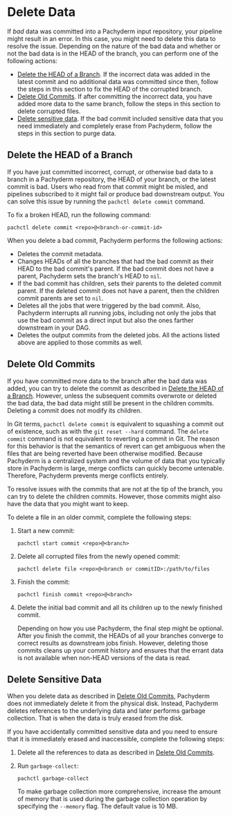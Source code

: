# Delete Data

If *bad* data was committed into a Pachyderm input repository, your
pipeline might result in an error. In this case, you might need to
delete this data to resolve the issue. Depending on the nature of
the bad data and whether or not the bad data is in the HEAD of
the branch, you can perform one of the following actions:

- [Delete the HEAD of a Branch](#delete-the-head-of-a-branch).
If the incorrect data was added in the latest commit and no additional
data was committed since then, follow the steps in this section to fix
the HEAD of the corrupted branch.
- [Delete Old Commits](#delete-old-commits). If after
committing the incorrect data, you have added more data to the same
branch, follow the steps in this section to delete corrupted files.
- [Delete sensitive data](#delete-sensitive-data). If the bad
commit included sensitive data that you need immediately and completely
erase from Pachyderm, follow the steps in this section to purge data.

## Delete the HEAD of a Branch

If you have just committed incorrect, corrupt, or otherwise bad
data to a branch in a Pachyderm repository, the HEAD of your branch,
or the latest commit is bad. Users who read from that commit
might be misled, and pipelines subscribed to it might fail or
produce bad downstream output. You can solve this issue by running
the `pachctl delete commit` command.

To fix a broken HEAD, run the following command:

```shell
pachctl delete commit <repo>@<branch-or-commit-id>
```

When you delete a bad commit, Pachyderm performs the following actions:

- Deletes the commit metadata.
- Changes HEADs of all the branches that had the bad commit as their
  HEAD to the bad commit's parent. If the bad commit does not have
  a parent, Pachyderm sets the branch's HEAD to `nil`.
- If the bad commit has children, sets their parents to the deleted commit
  parent. If the deleted commit does not have a parent, then the
  children commit parents are set to `nil`.
- Deletes all the jobs that were triggered by the bad commit. Also,
  Pachyderm interrupts all running jobs, including not only the
  jobs that use the bad commit as a direct input but also the ones farther
  downstream in your DAG.
- Deletes the output commits from the deleted jobs. All the actions
  listed above are applied to those commits as well.

## Delete Old Commits

If you have committed more data to the branch after the bad data
was added, you can try to delete the commit as described in
[Delete the HEAD of a Branch](#delete-the-head-of-a-branch).
However, unless the subsequent commits overwrote or deleted the
bad data, the bad data might still be present in the
children commits. Deleting a commit does not modify its children.

In Git terms, `pachctl delete commit` is equivalent to squashing a
commit out of existence, such as with the `git reset --hard` command.
The `delete commit` command is not equivalent to reverting a
commit in Git. The reason for this
behavior is that the semantics of revert can get ambiguous
when the files that are being reverted have been
otherwise modified. Because Pachyderm is a centralized system
and the volume of data that you typically store in Pachyderm is
large, merge conflicts can quickly become untenable. Therefore,
Pachyderm prevents merge conflicts entirely.

To resolve issues with the commits that are not at the tip of the
branch, you can try to delete the children commits. However,
those commits might also have the data that you might want to
keep.

To delete a file in an older commit, complete the following steps:

1. Start a new commit:

   ```shell
   pachctl start commit <repo>@<branch>
   ```

1. Delete all corrupted files from the newly opened commit:

   ```shell
   pachctl delete file <repo>@<branch or commitID>:/path/to/files
   ```

1. Finish the commit:

   ```shell
   pachctl finish commit <repo>@<branch>
   ```

4. Delete the initial bad commit and all its children up to
   the newly finished commit.

   Depending on how you use Pachyderm, the final step might be
   optional. After you finish the commit, the HEADs of all your
   branches converge to correct results as downstream jobs finish.
   However, deleting those commits cleans up your
   commit history and ensures that the errant data is not
   available when non-HEAD versions of the data is read.

## Delete Sensitive Data

When you delete data as described in [Delete Old Commits](#delete-old-commits),
Pachyderm does not immediately delete it from the physical disk. Instead,
Pachyderm deletes references to the underlying data and later
performs garbage collection. That is when the data is truly erased from the
disk.

If you have accidentally committed sensitive data and you need to
ensure that it is immediately erased and inaccessible, complete the
following steps:

1. Delete all the references to data as described in
[Delete Old Commits](#delete-old-commits).

1. Run `garbage-collect`:

   ```shell
   pachctl garbage-collect
   ```

   To make garbage collection more comprehensive, increase the
   amount of memory that is used during the garbage collection
   operation by specifying the `--memory` flag. The default value
   is 10 MB.


